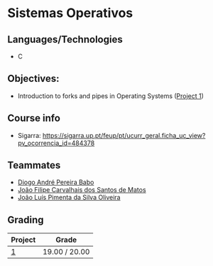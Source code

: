 # Sistemas Operativos

## Languages/Technologies
- C


## Objectives: 
- Introduction to forks and pipes in Operating Systems ([Project 1](./P1%20-%20Introduction%20to%20Forks%20and%20Pipes%20in%20OS/))

## Course info
- Sigarra: https://sigarra.up.pt/feup/pt/ucurr_geral.ficha_uc_view?pv_ocorrencia_id=484378

## Teammates
- [Diogo André Pereira Babo](https://github.com/diogobabo)
- [João Filipe Carvalhais dos Santos de Matos](https://github.com/jcarvalhaismatos)
- [João Luís Pimenta da Silva Oliveira](https://github.com/oliveira002)

## Grading

| Project | Grade |
| ------- | ----- |
| [1](./P1%20-%20Introduction%20to%20Forks%20and%20Pipes%20in%20OS/) | 19.00 / 20.00 |
